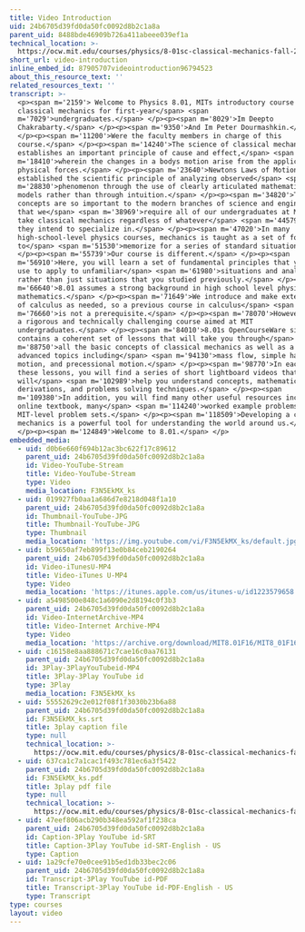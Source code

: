 ```yaml
---
title: Video Introduction
uid: 24b6705d39fd0da50fc0092d8b2c1a8a
parent_uid: 8488bde46909b726a411abeee039ef1a
technical_location: >-
  https://ocw.mit.edu/courses/physics/8-01sc-classical-mechanics-fall-2016/syllabus/video-introduction
short_url: video-introduction
inline_embed_id: 87905707videointroduction96794523
about_this_resource_text: ''
related_resources_text: ''
transcript: >-
  <p><span m='2159'> Welcome to Physics 8.01, MITs introductory course in
  classical mechanics for first-year</span> <span
  m='7029'>undergraduates.</span> </p><p><span m='8029'>Im Deepto
  Chakrabarty.</span> </p><p><span m='9350'>And Im Peter Dourmashkin.</span>
  </p><p><span m='11200'>Were the faculty members in charge of this
  course.</span> </p><p><span m='14240'>The science of classical mechanics
  establishes an important principle of cause and effect,</span> <span
  m='18410'>wherein the changes in a bodys motion arise from the application of
  physical forces.</span> </p><p><span m='23640'>Newtons Laws of Motion
  established the scientific principle of analyzing observed</span> <span
  m='28830'>phenomenon through the use of clearly articulated mathematical
  models rather than through intuition.</span> </p><p><span m='34820'>These
  concepts are so important to the modern branches of science and engineering
  that we</span> <span m='38969'>require all of our undergraduates at MIT to
  take classical mechanics regardless of whatever</span> <span m='44579'>course
  they intend to specialize in.</span> </p><p><span m='47020'>In many
  high-school-level physics courses, mechanics is taught as a set of formulas
  to</span> <span m='51530'>memorize for a series of standard situations.</span>
  </p><p><span m='55739'>Our course is different.</span> </p><p><span
  m='56910'>Here, you will learn a set of fundamental principles that you can
  use to apply to unfamiliar</span> <span m='61980'>situations and analyze them
  rather than just situations that you studied previously.</span> </p><p><span
  m='66640'>8.01 assumes a strong background in high school level physics and
  mathematics.</span> </p><p><span m='71649'>We introduce and make extensive use
  of calculus as needed, so a previous course in calculus</span> <span
  m='76660'>is not a prerequisite.</span> </p><p><span m='78070'>However, it is
  a rigorous and technically challenging course aimed at MIT
  undergraduates.</span> </p><p><span m='84010'>8.01s OpenCourseWare site
  contains a coherent set of lessons that will take you through</span> <span
  m='88750'>all the basic concepts of classical mechanics as well as a set of
  advanced topics including</span> <span m='94130'>mass flow, simple harmonic
  motion, and precessional motion.</span> </p><p><span m='98770'>In each of
  these lessons, you will find a series of short lightboard videos that
  will</span> <span m='102989'>help you understand concepts, mathematical
  derivations, and problems solving techniques.</span> </p><p><span
  m='109380'>In addition, you will find many other useful resources including an
  online textbook, many</span> <span m='114240'>worked example problems, and
  MIT-level problem sets.</span> </p><p><span m='118509'>Developing a command of
  mechanics is a powerful tool for understanding the world around us.</span>
  </p><p><span m='124849'>Welcome to 8.01.</span> </p>
embedded_media:
  - uid: d0b6e660f694b12ac3bc622f17c89612
    parent_uid: 24b6705d39fd0da50fc0092d8b2c1a8a
    id: Video-YouTube-Stream
    title: Video-YouTube-Stream
    type: Video
    media_location: F3N5EkMX_ks
  - uid: 019927fb0aa1a686d7e8218d048f1a10
    parent_uid: 24b6705d39fd0da50fc0092d8b2c1a8a
    id: Thumbnail-YouTube-JPG
    title: Thumbnail-YouTube-JPG
    type: Thumbnail
    media_location: 'https://img.youtube.com/vi/F3N5EkMX_ks/default.jpg'
  - uid: b59650af7eb899f13e0b84ceb2190264
    parent_uid: 24b6705d39fd0da50fc0092d8b2c1a8a
    id: Video-iTunesU-MP4
    title: Video-iTunes U-MP4
    type: Video
    media_location: 'https://itunes.apple.com/us/itunes-u/id1223579658'
  - uid: a5498500e848c1a6090e2d8194c0f3b3
    parent_uid: 24b6705d39fd0da50fc0092d8b2c1a8a
    id: Video-InternetArchive-MP4
    title: Video-Internet Archive-MP4
    type: Video
    media_location: 'https://archive.org/download/MIT8.01F16/MIT8_01F16_Intro_300k.mp4'
  - uid: c16158e8aa888671c7cae16c0aa76131
    parent_uid: 24b6705d39fd0da50fc0092d8b2c1a8a
    id: 3Play-3PlayYouTubeid-MP4
    title: 3Play-3Play YouTube id
    type: 3Play
    media_location: F3N5EkMX_ks
  - uid: 55552629c2e012f08f1f3030b23b6a88
    parent_uid: 24b6705d39fd0da50fc0092d8b2c1a8a
    id: F3N5EkMX_ks.srt
    title: 3play caption file
    type: null
    technical_location: >-
      https://ocw.mit.edu/courses/physics/8-01sc-classical-mechanics-fall-2016/syllabus/video-introduction/F3N5EkMX_ks.srt
  - uid: 637ca1c7a1cac1f493c781ec6a3f5422
    parent_uid: 24b6705d39fd0da50fc0092d8b2c1a8a
    id: F3N5EkMX_ks.pdf
    title: 3play pdf file
    type: null
    technical_location: >-
      https://ocw.mit.edu/courses/physics/8-01sc-classical-mechanics-fall-2016/syllabus/video-introduction/F3N5EkMX_ks.pdf
  - uid: 47eef806acb290b348ea592af1f238ca
    parent_uid: 24b6705d39fd0da50fc0092d8b2c1a8a
    id: Caption-3Play YouTube id-SRT
    title: Caption-3Play YouTube id-SRT-English - US
    type: Caption
  - uid: 1a29cfe70e0cee91b5ed1db33bec2c06
    parent_uid: 24b6705d39fd0da50fc0092d8b2c1a8a
    id: Transcript-3Play YouTube id-PDF
    title: Transcript-3Play YouTube id-PDF-English - US
    type: Transcript
type: courses
layout: video
---
```

